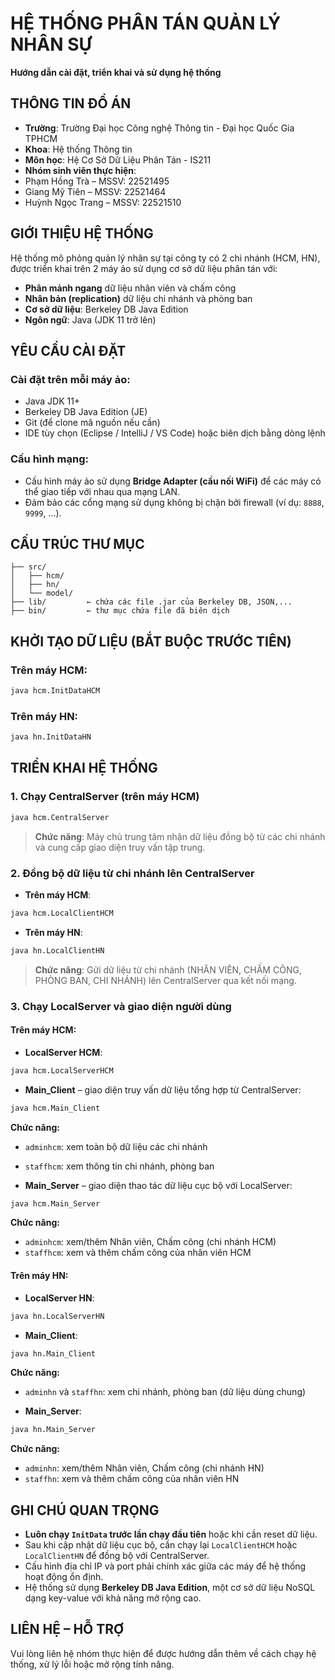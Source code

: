 # HỆ THỐNG PHÂN TÁN QUẢN LÝ NHÂN SỰ


**Hướng dẫn cài đặt, triển khai và sử dụng hệ thống**


## THÔNG TIN ĐỒ ÁN


- **Trường**: Trường Đại học Công nghệ Thông tin - Đại học Quốc Gia TPHCM
- **Khoa**: Hệ thống Thông tin
- **Môn học**: Hệ Cơ Sở Dữ Liệu Phân Tán - IS211
- **Nhóm sinh viên thực hiện**:
 - Phạm Hồng Trà – MSSV: 22521495
 - Giang Mỹ Tiên – MSSV: 22521464
 - Huỳnh Ngọc Trang – MSSV: 22521510


## GIỚI THIỆU HỆ THỐNG


Hệ thống mô phỏng quản lý nhân sự tại công ty có 2 chi nhánh (HCM, HN), được triển khai trên 2 máy ảo sử dụng cơ sở dữ liệu phân tán với:


- **Phân mảnh ngang** dữ liệu nhân viên và chấm công
- **Nhân bản (replication)** dữ liệu chi nhánh và phòng ban
- **Cơ sở dữ liệu**: Berkeley DB Java Edition
- **Ngôn ngữ**: Java (JDK 11 trở lên)


## YÊU CẦU CÀI ĐẶT


### Cài đặt trên mỗi máy ảo:


- Java JDK 11+
- Berkeley DB Java Edition (JE)
- Git (để clone mã nguồn nếu cần)
- IDE tùy chọn (Eclipse / IntelliJ / VS Code) hoặc biên dịch bằng dòng lệnh


### Cấu hình mạng:


- Cấu hình máy ảo sử dụng **Bridge Adapter (cầu nối WiFi)** để các máy có thể giao tiếp với nhau qua mạng LAN.
- Đảm bảo các cổng mạng sử dụng không bị chặn bởi firewall (ví dụ: `8888`, `9999`, ...).


## CẤU TRÚC THƯ MỤC


```
├── src/
│   ├── hcm/
│   ├── hn/
│   └── model/
├── lib/         ← chứa các file .jar của Berkeley DB, JSON,...
├── bin/         ← thư mục chứa file đã biên dịch
```


## KHỞI TẠO DỮ LIỆU (BẮT BUỘC TRƯỚC TIÊN)


### Trên máy HCM:


```bash
java hcm.InitDataHCM
```


### Trên máy HN:


```bash
java hn.InitDataHN
```


## TRIỂN KHAI HỆ THỐNG


### 1. Chạy CentralServer (trên máy HCM)


```bash
java hcm.CentralServer
```


> **Chức năng**: Máy chủ trung tâm nhận dữ liệu đồng bộ từ các chi nhánh và cung cấp giao diện truy vấn tập trung.


### 2. Đồng bộ dữ liệu từ chi nhánh lên CentralServer


- **Trên máy HCM**:


```bash
java hcm.LocalClientHCM
```


- **Trên máy HN**:


```bash
java hn.LocalClientHN
```


> **Chức năng**: Gửi dữ liệu từ chi nhánh (NHÂN VIÊN, CHẤM CÔNG, PHÒNG BAN, CHI NHÁNH) lên CentralServer qua kết nối mạng.


### 3. Chạy LocalServer và giao diện người dùng


#### Trên máy HCM:


- **LocalServer HCM**:


```bash
java hcm.LocalServerHCM
```


- **Main_Client** – giao diện truy vấn dữ liệu tổng hợp từ CentralServer:


```bash
java hcm.Main_Client
```


**Chức năng:**


- `adminhcm`: xem toàn bộ dữ liệu các chi nhánh
- `staffhcm`: xem thông tin chi nhánh, phòng ban


- **Main_Server** – giao diện thao tác dữ liệu cục bộ với LocalServer:


```bash
java hcm.Main_Server
```


**Chức năng:**


- `adminhcm`: xem/thêm Nhân viên, Chấm công (chi nhánh HCM)
- `staffhcm`: xem và thêm chấm công của nhân viên HCM


#### Trên máy HN:


- **LocalServer HN**:


```bash
java hn.LocalServerHN
```


- **Main_Client**:


```bash
java hn.Main_Client
```


**Chức năng:**


- `adminhn` và `staffhn`: xem chi nhánh, phòng ban (dữ liệu dùng chung)


- **Main_Server**:


```bash
java hn.Main_Server
```


**Chức năng:**


- `adminhn`: xem/thêm Nhân viên, Chấm công (chi nhánh HN)
- `staffhn`: xem và thêm chấm công của nhân viên HN


## GHI CHÚ QUAN TRỌNG


- **Luôn chạy `InitData` trước lần chạy đầu tiên** hoặc khi cần reset dữ liệu.
- Sau khi cập nhật dữ liệu cục bộ, cần chạy lại `LocalClientHCM` hoặc `LocalClientHN` để đồng bộ với CentralServer.
- Cấu hình địa chỉ IP và port phải chính xác giữa các máy để hệ thống hoạt động ổn định.
- Hệ thống sử dụng **Berkeley DB Java Edition**, một cơ sở dữ liệu NoSQL dạng key-value với khả năng mở rộng cao.


## LIÊN HỆ – HỖ TRỢ


Vui lòng liên hệ nhóm thực hiện để được hướng dẫn thêm về cách chạy hệ thống, xử lý lỗi hoặc mở rộng tính năng.